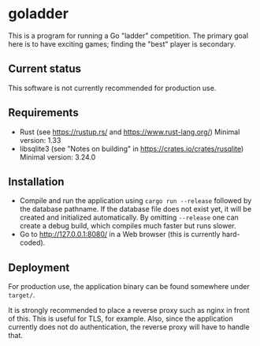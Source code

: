 goladder
========

This is a program for running a Go "ladder" competition.
The primary goal here is to have exciting games; finding the "best" player
is secondary.

Current status
--------------

This software is not currently recommended for production use.

Requirements
------------

* Rust (see https://rustup.rs/ and https://www.rust-lang.org/)
  Minimal version: 1.33
* libsqlite3 (see "Notes on building" in https://crates.io/crates/rusqlite)
  Minimal version: 3.24.0

Installation
------------

* Compile and run the application using `cargo run --release` followed
  by the database pathname.
  If the database file does not exist yet, it will be created and
  initialized automatically.
  By omitting `--release` one can create a debug build, which compiles much
  faster but runs slower.
* Go to http://127.0.0.1:8080/ in a Web browser (this is currently
  hard-coded).

Deployment
----------

For production use, the application binary can be found somewhere under
`target/`.

It is strongly recommended to place a reverse proxy such as nginx in front
of this. This is useful for TLS, for example. Also, since the application
currently does not do authentication, the reverse proxy will have to handle
that.
